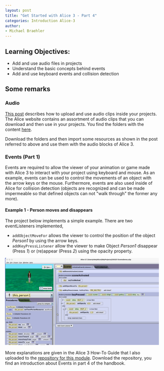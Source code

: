 ```yaml
---
layout: post
title: "Get Started with Alice 3 - Part 4"
categories: Introduction Alice-3
author:
- Michael Braehler
---
```


## Learning Objectives:
- Add and use audio files in projects
- Understand the basic concepts behind events
- Add and use keyboard events and collision detection


## Some remarks

### Audio

[This post](https://kidscoderepo.wordpress.com/2019/12/05/alice-3-audio-files-in-alice/) describes how to upload and use audio clips inside your projects. The Alice website contains an assortment of audio clips that you can download and then use in your projects. You find the folders with the content [here](https://www.alice.org/resources/alice-3-audioibrary/).

Download the folders and then import some resources as shown in the post referred to above and use them with the audio blocks of Alice 3.


### Events (Part 1)

Events are required to allow the viewer of your animation or game made with Alice 3 to interact with your project using keyboard and mouse. As an example, events can be used to control the movements of an object with the arrow keys or the mouse. Furthermore, events are also used inside of Alice for collision detection (objects are recognized and can be made impermeable so that defined objects can not "walk through" the former any more).


#### Example 1 - Person moves and disappears

The project below implements a simple example. There are two eventListeners implemented,
- ```addObjectMoveFor``` allows the viewer to control the position of the object *Person1* by using the arrow keys.
- ```addKeyPressListener``` allow the viewer to make Object *Person1* disappear (Press *1*) or (re)appear (Press *2*) using the opacity property.

![Alice3-Events1](/assets/230221_AliceEvents1.png)


More explanations are given in the Alice 3 How-To Guide that I also uploaded to the [repository for this module](https://github.com/mibrs/Alice3Coding). Download the repository, you find an introduction about Events in part 4 of the handbook.
